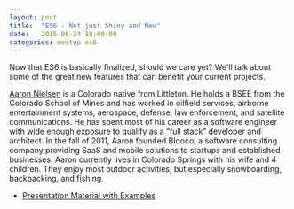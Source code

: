 ```yaml
---
layout: post
title:  "ES6 - Not just Shiny and New"
date:   2015-06-24 18:00:00
categories: meetup es6
---
```

Now that ES6 is basically finalized, should we care yet? We'll talk about some of the great new features that can benefit your current projects.

[Aaron Nielsen](http://www.meetup.com/coloradospringsjs/members/29245352/) is a Colorado native from Littleton. He holds a BSEE from the Colorado School of Mines and has worked in oilfield services, airborne entertainment systems, aerospace, defense, law enforcement, and satellite communications. He has spent most of his career as a software engineer with wide enough exposure to qualify as a “full stack” developer and architect. In the fall of 2011, Aaron founded Blooco, a software consulting company providing SaaS and mobile solutions to startups and established businesses. Aaron currently lives in Colorado Springs with his wife and 4 children. They enjoy most outdoor activities, but especially snowboarding, backpacking, and fishing.

* [Presentation Material with Examples](https://github.com/spitimage/es6-intro)

